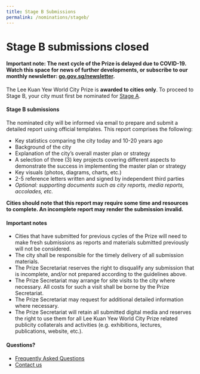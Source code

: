 ```yaml
---
title: Stage B Submissions
permalink: /nominations/stageb/
---
```


# **Stage B submissions closed**

#### **Important note:** The next cycle of the Prize is delayed due to COVID-19. Watch this space for news of further developments, or subscribe to our monthly newsletter: [go.gov.sg/newsletter](https://go.gov.sg/newsletter).

The Lee Kuan Yew World City Prize is **awarded to cities only**. To proceed to Stage B, your city must first be nominated for [Stage A](/nominations/stagea).

#### **Stage B submissions**

The nominated city will be informed via email to prepare and submit a detailed report using official templates. This report comprises the following: 

- Key statistics comparing the city today and 10-20 years ago 
- Background of the city 
- Explanation of the city’s overall master plan or strategy
- A selection of three (3) key projects covering different aspects to demonstrate the success in implementing the master plan or strategy 
- Key visuals (photos, diagrams, charts, etc.) 
- 2-5 reference letters written and signed by independent third parties
- *Optional: supporting documents such as city reports, media reports, accolades, etc.*

**Cities should note that this report may require some time and resources to complete. An incomplete report may render the submission invalid.** 

#### **Important notes**

- Cities that have submitted for previous cycles of the Prize will need to make fresh submissions as reports and materials submitted previously will not be considered.
- The city shall be responsible for the timely delivery of all submission materials. 
- The Prize Secretariat reserves the right to disqualify any submission that is incomplete, and/or not prepared according to the guidelines above. 
- The Prize Secretariat may arrange for site visits to the city where necessary. All costs for such a visit shall be borne by the Prize Secretariat. 
- The Prize Secretariat may request for additional detailed information where necessary. 
- The Prize Secretariat will retain all submitted digital media and reserves the right to use them for all Lee Kuan Yew World City Prize related publicity collaterals and activities (e.g. exhibitions, lectures, publications, website, etc.). 

#### **Questions?**

- [Frequently Asked Questions](/faq/) 
- [Contact us](/contact-us/)
